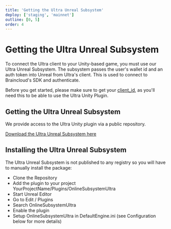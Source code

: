 ```yaml
---
title: 'Getting the Ultra Unreal Subsystem'
deploy: ['staging', 'mainnet']
outline: [0, 5]
order: 4
---
```


# Getting the Ultra Unreal Subsystem

To connect the Ultra client to your Unity-based game, you must use our Ultra Unreal Subsystem. The subsystem passes the user's wallet id and an auth token into Unreal from Ultra's client. This is used to connect to Braincloud's SDK and authenticate.

Before you get started, please make sure to get your [client_id](./requesting-a-client_id.md), as you'll need this to be able to use the Ultra Unity Plugin.

## Getting the Ultra Unreal Subsystem

We provide access to the Ultra Unity plugin via a public repository.

[Download the Ultra Unreal Subsystem here](https://github.com/ultraio/UltraUnrealOnlineSubsystem)

## Installing the Ultra Unreal Subsystem

The Ultra Unreal Subsystem is not published to any registry so you will have to manually install the package:

-   Clone the Repository
-   Add the plugin to your project YourProjectName/Plugins/OnlineSubsystemUltra
-   Start Unreal Editor
-   Go to Edit / Plugins
-   Search OnlineSubsystemUltra
-   Enable the plugin
-   Setup OnlineSubsystemUltra in DefaultEngine.ini (see Configuration below for more details)
